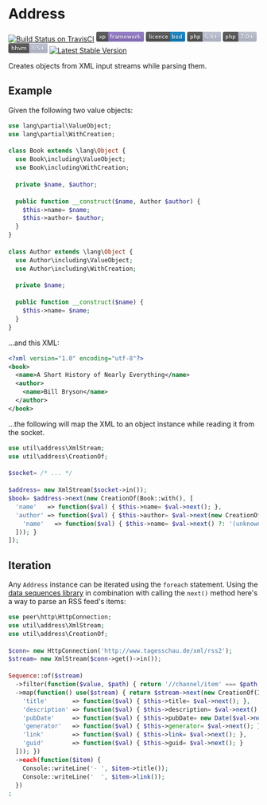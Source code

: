 Address
=======

[![Build Status on TravisCI](https://secure.travis-ci.org/xp-forge/address.svg)](http://travis-ci.org/xp-forge/address)
[![XP Framework Module](https://raw.githubusercontent.com/xp-framework/web/master/static/xp-framework-badge.png)](https://github.com/xp-framework/core)
[![BSD Licence](https://raw.githubusercontent.com/xp-framework/web/master/static/licence-bsd.png)](https://github.com/xp-framework/core/blob/master/LICENCE.md)
[![Required PHP 5.4+](https://raw.githubusercontent.com/xp-framework/web/master/static/php-5_4plus.png)](http://php.net/)
[![Supports PHP 7.0+](https://raw.githubusercontent.com/xp-framework/web/master/static/php-7_0plus.png)](http://php.net/)
[![Supports HHVM 3.5+](https://raw.githubusercontent.com/xp-framework/web/master/static/hhvm-3_5plus.png)](http://hhvm.com/)
[![Latest Stable Version](https://poser.pugx.org/xp-forge/address/version.png)](https://packagist.org/packages/xp-forge/address)

Creates objects from XML input streams while parsing them.

Example
-------
Given the following two value objects:

```php
use lang\partial\ValueObject;
use lang\partial\WithCreation;

class Book extends \lang\Object {
  use Book\including\ValueObject;
  use Book\including\WithCreation;

  private $name, $author;

  public function __construct($name, Author $author) {
    $this->name= $name;
    $this->author= $author;
  }
}

class Author extends \lang\Object {
  use Author\including\ValueObject;
  use Author\including\WithCreation;

  private $name;

  public function __construct($name) {
    $this->name= $name;
  }
}
```

...and this XML:

```xml
<?xml version="1.0" encoding="utf-8"?>
<book>
  <name>A Short History of Nearly Everything</name>
  <author>
    <name>Bill Bryson</name>
  </author>
</book>
```

...the following will map the XML to an object instance while reading it from the socket.

```php
use util\address\XmlStream;
use util\address\CreationOf;

$socket= /* ... */

$address= new XmlStream($socket->in());
$book= $address->next(new CreationOf(Book::with(), [
  'name'   => function($val) { $this->name= $val->next(); },
  'author' => function($val) { $this->author= $val->next(new CreationOf(Author::with(), [
    'name'   => function($val) { $this->name= $val->next() ?: '(unknown author)'; }
  ])); }
]);
```

Iteration
---------
Any `Address` instance can be iterated using the `foreach` statement. Using the [data sequences library](https://github.com/xp-forge/sequence) in combination with calling the `next()` method here's a way to parse an RSS feed's items:

```php
use peer\http\HttpConnection;
use util\address\XmlStream;
use util\address\CreationOf;

$conn= new HttpConnection('http://www.tagesschau.de/xml/rss2');
$stream= new XmlStream($conn->get()->in());

Sequence::of($stream)
  ->filter(function($value, $path) { return '//channel/item' === $path; })
  ->map(function() use($stream) { return $stream->next(new CreationOf(Item::with(), [
    'title'       => function($val) { $this->title= $val->next(); },
    'description' => function($val) { $this->description= $val->next(); },
    'pubDate'     => function($val) { $this->pubDate= new Date($val->next()); },
    'generator'   => function($val) { $this->generator= $val->next(); },
    'link'        => function($val) { $this->link= $val->next(); },
    'guid'        => function($val) { $this->guid= $val->next(); }
  ])); })
  ->each(function($item) {
    Console::writeLine('- ', $item->title());
    Console::writeLine('  ', $item->link());
  })
;
```